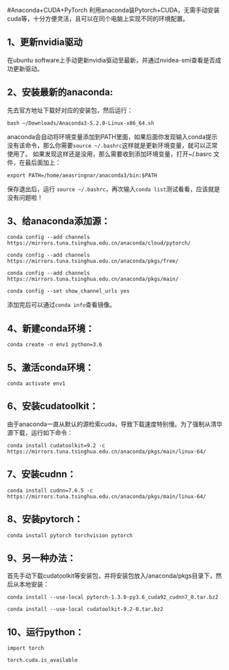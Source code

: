 #Anaconda+CUDA+PyTorch
利用anaconda装Pytorch+CUDA，无需手动安装cuda等，十分方便灵活，且可以在同个电脑上实现不同的环境配置。

## 1、更新nvidia驱动
在ubuntu software上手动更新nvidia驱动至最新，并通过nvidea-smi查看是否成功更新驱动。

## 2、安装最新的anaconda:
先去官方地址下载好对应的安装包，然后运行：

`bash ~/Downloads/Anaconda3-5.2.0-Linux-x86_64.sh`

anaconda会自动将环境变量添加到PATH里面，如果后面你发现输入conda提示没有该命令，那么你需要`source ~/.bashrc`这样就是更新环境变量，就可以正常使用了。
如果发现这样还是没用，那么需要收到添加环境变量，打开~/.basrc 文件，在最后面加上：

`export PATH=/home/aeasringnar/anaconda3/bin:$PATH`

保存退出后，运行 `source ~/.bashrc`，再次输入`conda list`测试看看，应该就是没有问题啦！

## 3、给anaconda添加源：
`conda config --add channels https://mirrors.tuna.tsinghua.edu.cn/anaconda/cloud/pytorch/`

`conda config --add channels https://mirrors.tuna.tsinghua.edu.cn/anaconda/pkgs/free/`

`conda config --add channels https://mirrors.tuna.tsinghua.edu.cn/anaconda/pkgs/main/`

`conda config --set show_channel_urls yes`

添加完后可以通过`conda info`查看镜像。

## 4、新建conda环境： 
`conda create -n env1 python=3.6`

## 5、激活conda环境：
`conda activate env1`

## 6、安装cudatoolkit：
由于anaconda一直从默认的源检索cuda，导致下载速度特别慢。为了强制从清华源下载，运行如下命令：

`conda install cudatoolkit=9.2 -c https://mirrors.tuna.tsinghua.edu.cn/anaconda/pkgs/main/linux-64/`

## 7、安装cudnn：
`conda install cudnn=7.6.5 -c https://mirrors.tuna.tsinghua.edu.cn/anaconda/pkgs/main/linux-64/`

## 8、安装pytorch：
`conda install pytorch torchvision pytorch`

## 9、另一种办法：
首先手动下载cudatoolkit等安装包，并将安装包放入/anaconda/pkgs目录下，然后从本地安装：

`conda install --use-local pytorch-1.3.0-py3.6_cuda92_cudnn7_0.tar.bz2`

`conda install --use-local cudatoolkit-9.2-0.tar.bz2`

## 10、运行python：
`import torch`

`torch.cuda.is_available`
